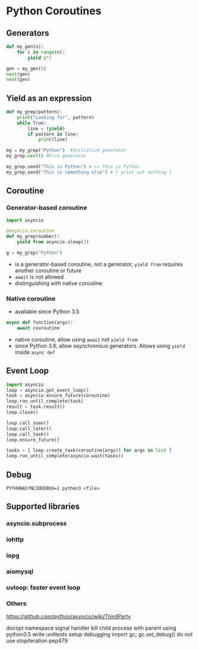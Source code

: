 # Python Coroutines
## Generators
```python
def my_gen(n):
    for i in range(n):
        yield i*2

gen = my_gen(5)
next(gen)
next(gen)
```
## Yield as an expression
```python
def my_grep(pattern):
    print("Looking for", pattern)
    while True:
        line = (yield)
        if pattern in line:
            print(line)

mg = my_grep("Python")  #Initialize generator
my_grep.next() #Fire generator

my_grep.send("This is Python") # >> This is Python
my_grep.send("This is something else") # [ print out nothing ]
```

## Coroutine
### Generator-based coroutine
```python
import asyncio

@asyncio.coroutine
def my_grep(number):
    yield from asyncio.sleep(1) 

g = my_grep("Python")
```
- is a generator-based coroutine, not a generator, `yield from` requires another coroutine or future
- `await` is not allowed
- distinguishing with native coroutine
### Native coroutine
- available since Python 3.5
```python
async def function(args):
    await couroutine
```
- native coroutine, allow using `await` not `yield from`
- since Python 3.6, allow asynchronous generators. Allows using `yield` inside `async def`
## Event Loop
```python
import asyncio
loop = asyncio.get_event_loop()
task = asyncio.ensure_future(coroutine)
loop.run_until_complete(task)
result = task.result()
loop.close()

loop.call_soon()
loop.call_later()
loop.call_task()
loop.ensure_future()

tasks = [ loop.create_task(coroutine(args)) for args in list ]
loop.run_until_complete(asyncio.wait(tasks))
```
## Debug
```PYTHONASYNCIODEBUG=1 python3 <file>```
## Supported libraries
### asyncio.subprocess
### iohttp
### iopg
### aiomysql
### uvloop: faster event loop
### Others
https://github.com/python/asyncio/wiki/ThirdParty


docopt
namespace
signal handler
kill child process with parent
using python3.5
write unittests
setup debugging
import gc; gc.set_debug()
do not use stopiteration
pep479
